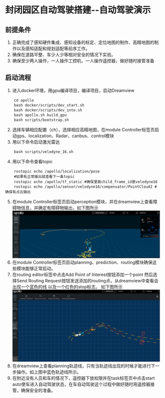 ﻿# 封闭园区自动驾驶搭建--自动驾驶演示
## 前提条件
 1. 正确完成了感知硬件集成、感知设备的标定、定位地图的制作、高精地图的制作以及感知适配和规划适配等前序工作。
 2. 确保在道路平整、车少人少等相对安全的情况下实验。
 3. 确保至少两人操作，一人操作工控机，一人操作遥控器，做好随时接管准备

## 启动流程
1. 进入docker环境，用gpu编译项目，编译项目，启动Dreamview 

```
    cd apollo
    bash docker/scripts/dev_start.sh
    bash docker/scripts/dev_into.sh
    bash apollo.sh build_gpu
    bash scripts/bootstrap.sh
```
2. 选择车辆相应配置（ch），选择相应高精地图，在module Controller标签页启动gps、localization、Radar、canbus、control模块
3. 用以下命令启动激光雷达

```
    bash scripts/velodyne_16.sh
```

4. 用以下命令查看topic

```
    rostopic echo /apollo/localization/pose 
    #如果有正常输出就查看下一条topic
    rostopic echo /apollo/tf_static #确保里面child_frame_id是velodyne16
    rostopic echo /apollo/sensor/velodyne16/compensator/PointCloud2 #确保有点云输出
```

5. 在module Controller标签页启动perception模块，并在dreamview上查看障碍物信息，并确定有障碍物输出，如下图所示
![图片](../images/D-kits_Audo_driving_Adaptation/perception_verification.png)
6. 在module Controller标签页启动planning、prediction、routing模块确保这些模块能够正常启动。
7. 在routing editor标签中点击Add Point of Interest按钮添加一个point 然后选择Send Routing Request按钮发送添加的routing点，从dreamview中查看会出现一个蓝色的线 以及一个红色的stop标志。
如下图所示
![图片](../images/D-kits_Audo_driving_Adaptation/planning_add_routing.png)
8. 在dreamview上查看planning轨迹线，只有当轨迹线出现的时候才能进行下一步操作。如上图中蓝色轨迹线所示。
9. 在附近没有人员和车的情况下，遥控器下放权限并在task标签页中点击start auto使车进入自动驾驶状态，在车自动驾驶这个过程中做好随时用遥控器接管，确保安全的准备。